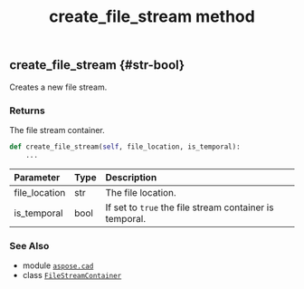 ﻿---
title: create_file_stream method
second_title: Aspose.CAD for Python via .NET API References
description: 
type: docs
weight: 20
url: /aspose.cad/filestreamcontainer/create_file_stream/
is_root: false
---

## create_file_stream {#str-bool}

Creates a new file stream.


### Returns 


The file stream container.


```python
def create_file_stream(self, file_location, is_temporal):
    ...
```


| Parameter | Type | Description |
| :- | :- | :- |
| file_location | str | The file location. |
| is_temporal | bool | If set to `true` the file stream container is temporal. |



### See Also
* module [`aspose.cad`](../../)
* class [`FileStreamContainer`](/cad/python-net/aspose.cad/filestreamcontainer)
